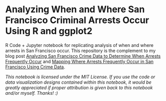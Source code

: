 # Analyzing When and Where San Francisco Criminal Arrests Occur Using R and ggplot2

R Code + Jupyter notebook for replicating analysis of when and where arrests in San Francisco occur. This repository is the complement to my blog post [Analyzing San Francisco Crime Data to Determine When Arrests Frequently Occur](http://minimaxir.com/2015/12/sf-arrests/) and [Mapping Where Arrests Frequently Occur in San Francisco Using Crime Data](http://minimaxir.com/2015/12/sf-arrest-maps/).

*This notebook is licensed under the MIT License. If you use the code or data visualization designs contained within this notebook, it would be greatly appreciated if proper attribution is given back to this notebook and/or myself. Thanks! :)*